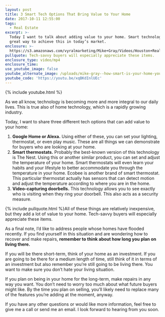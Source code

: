 ```yaml
---
layout: post
title: 3 Smart Tech Options That Bring Value to Your Home
date: 2017-10-11 12:55:00
tags:
  - Real Estate
excerpt: >-
  Today I want to talk about adding value to your home. Smart technology is a
  great way to achieve this in today’s market.
enclosure: >-
  https://s3.amazonaws.com/vyralmarketing/Mike+Gray/Videos/Houston+Real+Estate+Agent-+How+Smart+Is+Your+Home%253F.mp4
pullquote: Tech-savvy buyers will especially appreciate these items.
enclosure_type: video/mp4
enclosure_time:
use_youtube_image: false
youtube_alternate_image: /uploads/mike-gray--how-smart-is-your-home-youtube-1.jpg
youtube_code: 'https://youtu.be/xqBKdInlUEc'
---
```



{% include youtube.html %}

As we all know, technology is becoming more and more integral to our daily lives. This is true also of home technology, which is a rapidly growing industry.

Today, I want to share three different tech options that can add value to your home:

1. **Google Home or Alexa.** Using either of these, you can set your lighting, thermostat, or even play music. These are all things we can demonstrate for buyers who are looking at your home.
2. **Smart thermostats.** Probably the best-known version of this technology is The Nest. Using this or another similar product, you can set and adjust the temperature of your home. Smart thermostats will even learn your habits and your lifestyle to better accommodate you through the temperature in your home. Ecobee is another brand of smart thermostat. This particular thermostat actually has sensors that can detect motion and adjust the temperature according to where you are in the home.
3. **Video-capturing doorbells.** This technology allows you to see exactly who is visiting when they ring your doorbell. This also acts as a security measure.

{% include pullquote.html %}All of these things are relatively inexpensive, but they add a lot of value to your home. Tech-savvy buyers will especially appreciate these items.

As a final note, I’d like to address people whose homes have flooded recently. If you find yourself in this situation and are wondering how to recover and make repairs, **remember to think about how long you plan on living there.**

If you will be there short-term, think of your home as an investment. If you are going to be there for a medium length of time, still think of it in terms of an investment but also remember you’re still going to be living there. You want to make sure you don’t hate your living situation.

If you plan on being in your home for the long-term, make repairs in any way you want. You don’t need to worry too much about what future buyers might like. By the time you plan on selling, you’ll likely need to replace many of the features you’re adding at the moment, anyway.

If you have any other questions or would like more information, feel free to give me a call or send me an email. I look forward to hearing from you soon.